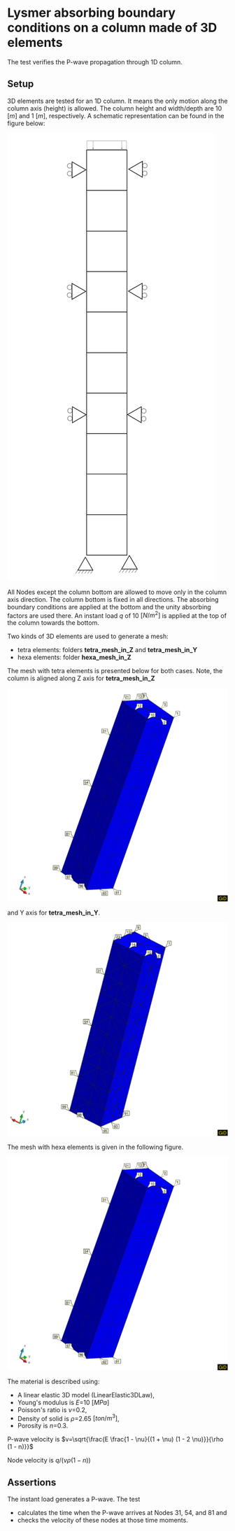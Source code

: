 # Lysmer absorbing boundary conditions on a column made of 3D elements

The test verifies the P-wave propagation through 1D column.  

## Setup

3D elements are tested for an 1D column. It means the only motion along the column axis (height) is allowed. The column height and width/depth are 10 $[m]$ and 1 $[m]$, respectively. A
schematic representation can be found in the figure below:

![SetUp](SetUp.svg)

All Nodes except the column bottom are allowed to move only in the column axis direction. The column bottom is fixed in all directions. The absorbing boundary conditions are applied at the bottom and the unity absorbing factors are used there. An instant load $q$ of 10 $[N/m^2]$ is applied at the top of the column towards the bottom.

Two kinds of 3D elements are used to generate a mesh:

-   tetra elements: folders **tetra_mesh_in_Z** and **tetra_mesh_in_Y**
-   hexa elements: folder **hexa_mesh_in_Z**

The mesh with tetra elements is presented below for both cases. Note, the column is aligned along Z axis for **tetra_mesh_in_Z** 

![MeshTetraZ](MeshTetraZ.svg) 

and Y axis for **tetra_mesh_in_Y**.

![MeshTetraY](MeshTetraY.svg)

The mesh with hexa elements is given in the following figure.

![MeshHexaZ](MeshHexaZ.svg)

The material is described using:

-   A linear elastic 3D model (LinearElastic3DLaw),
-   Young's modulus is $E$=10 $[MPa]$
-   Poisson's ratio is $\nu$=0.2,
-   Density of solid is $\rho$=2.65 $[ton/m^3]$,
-   Porosity is $n$=0.3.

P-wave velocity is $v=\sqrt{\frac{E \frac{1 - \nu}{(1 + \nu) (1 - 2 \nu)}}{\rho (1 - n)}}$

Node velocity is $q / (v \rho (1 - n))$

## Assertions

The instant load generates a P-wave. The test 

-   calculates the time when the P-wave arrives at Nodes 31, 54, and 81 and
-   checks the velocity of these nodes at those time moments. 
